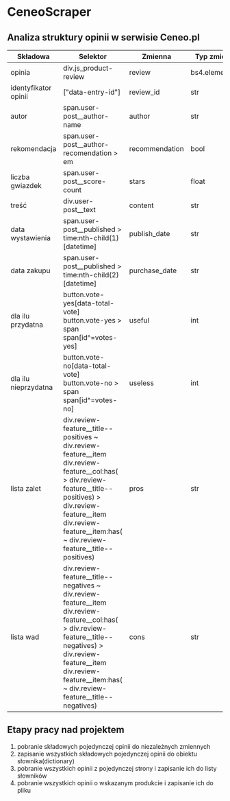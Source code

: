 # CeneoScraper

## Analiza struktury opinii w serwisie Ceneo.pl

|Składowa|Selektor|Zmienna|Typ zmiennej|
|--------|--------|-------|------------|
|opinia|div.js_product-review|review|bs4.element.Tag|
|identyfikator opinii|\["data-entry-id"\]|review_id|str|
|autor|span.user-post__author-name|author|str|
|rekomendacja|span.user-post__author-recomendation > em|recommendation|bool|
|liczba gwiazdek|span.user-post__score-count|stars|float|
|treść|div.user-post__text|content|str|
|data wystawienia|span.user-post__published > time:nth-child(1)\[datetime\]|publish_date|str|
|data zakupu|span.user-post__published > time:nth-child(2)\[datetime\]|purchase_date|str|
|dla ilu przydatna|button.vote-yes[data-total-vote]<br>button.vote-yes > span<br>span[id^=votes-yes]|useful|int|
|dla ilu nieprzydatna|button.vote-no[data-total-vote]<br>button.vote-no > span<br>span[id^=votes-no]|useless|int|
|lista zalet|div.review-feature__title--positives ~ div.review-feature__item<br>div.review-feature__col:has( > div.review-feature__title--positives) > div.review-feature__item<br>div.review-feature__item:has( ~ div.review-feature__title--positives)|pros|str|
|lista wad|div.review-feature__title--negatives ~ div.review-feature__item<br>div.review-feature__col:has( > div.review-feature__title--negatives) > div.review-feature__item<br>div.review-feature__item:has( ~ div.review-feature__title--negatives)|cons|str|

## Etapy pracy nad projektem
1) pobranie składowych pojedynczej opinii do niezależnych zmiennych
2) zapisanie wszystkich składowych pojedynczej opinii do obiektu słownika(dictionary)
3) pobranie wszystkich opinii z pojedynczej strony i zapisanie ich do listy słowników 
4) pobranie wszystkich opinii o wskazanym produkcie i zapisanie ich do pliku